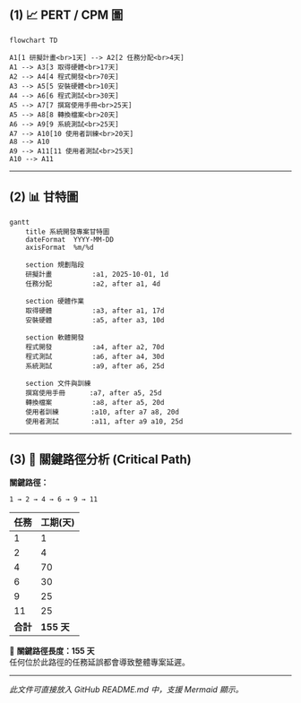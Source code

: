 

## (1) 📈 PERT / CPM 圖

```mermaid
flowchart TD

A1[1 研擬計畫<br>1天] --> A2[2 任務分配<br>4天]
A1 --> A3[3 取得硬體<br>17天]
A2 --> A4[4 程式開發<br>70天]
A3 --> A5[5 安裝硬體<br>10天]
A4 --> A6[6 程式測試<br>30天]
A5 --> A7[7 撰寫使用手冊<br>25天]
A5 --> A8[8 轉換檔案<br>20天]
A6 --> A9[9 系統測試<br>25天]
A7 --> A10[10 使用者訓練<br>20天]
A8 --> A10
A9 --> A11[11 使用者測試<br>25天]
A10 --> A11
```

---

## (2) 📊 甘特圖

```mermaid
gantt
    title 系統開發專案甘特圖
    dateFormat  YYYY-MM-DD
    axisFormat  %m/%d

    section 規劃階段
    研擬計畫          :a1, 2025-10-01, 1d
    任務分配          :a2, after a1, 4d

    section 硬體作業
    取得硬體          :a3, after a1, 17d
    安裝硬體          :a5, after a3, 10d

    section 軟體開發
    程式開發          :a4, after a2, 70d
    程式測試          :a6, after a4, 30d
    系統測試          :a9, after a6, 25d

    section 文件與訓練
    撰寫使用手冊      :a7, after a5, 25d
    轉換檔案          :a8, after a5, 20d
    使用者訓練        :a10, after a7 a8, 20d
    使用者測試        :a11, after a9 a10, 25d
```

---

## (3) 🔴 關鍵路徑分析 (Critical Path)

**關鍵路徑：**
```
1 → 2 → 4 → 6 → 9 → 11
```

| 任務 | 工期(天) |
|------|-----------|
| 1 | 1 |
| 2 | 4 |
| 4 | 70 |
| 6 | 30 |
| 9 | 25 |
| 11 | 25 |
| **合計** | **155 天** |

📌 **關鍵路徑長度：155 天**  
任何位於此路徑的任務延誤都會導致整體專案延遲。

---

_此文件可直接放入 GitHub README.md 中，支援 Mermaid 顯示。_
